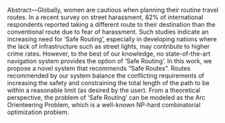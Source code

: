 Abstract—Globally, women are cautious when planning their routine travel routes. In a recent survey on street harassment, 82% of international respondents reported taking a different route to their destination than the conventional route due to fear of harassment. Such studies indicate an increasing need for ‘Safe Routing’, especially in developing nations where the lack of infrastructure such as street lights, may contribute to higher crime rates. However, to the best of our knowledge, no state-of-the-art navigation system provides the option of ‘Safe Routing’. In this work, we propose a novel system that recommends “Safe Routes”. Routes recommended by our system balance the conflicting requirements of increasing the safety and constraining the total length of the path to be within a reasonable limit (as desired by the user). From a theoretical perspective, the problem of ‘Safe Routing’ can be modeled as the Arc Orienteering Problem, which is a well-known NP-hard combinatorial optimization problem.
